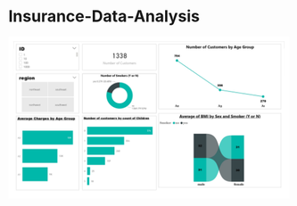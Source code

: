 # Insurance-Data-Analysis

![App Screenshot](https://github.com/Samarth1410/Insurance-Data-Analysis/blob/main/Project_page-0001.jpg)
